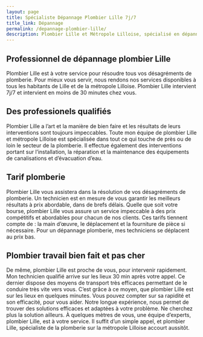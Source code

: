 ```yaml
---
layout: page
title: Spécialiste Dépannage Plombier Lille 7j/7 
title_link: Dépannage
permalink: /depannage-plombier-lille/
description: Plombier Lille et Métropole Lilloise, spécialisé en dépannage. rdv ou urgence.
---
```


## Professionnel de dépannage plombier Lille

Plombier Lille est à votre service pour résoudre tous vos désagréments de plomberie. Pour mieux vous servir, nous rendons  nos services disponibles à tous les habitants de Lille et de la métropole Lilloise. Plombier Lille intervient 7j/7 et intervient en moins de 30 minutes chez vous.

## Des professionels qualifiés

Plombier Lille a l’art et la manière de bien faire et les résultats de leurs interventions sont toujours impeccables. Toute mon équipe de plombier Lille et métropole Lilloise est spécialisée dans tout ce qui touche de près ou de loin le secteur de la plomberie. Il effectue également des interventions portant sur l’installation, la réparation et la maintenance des équipements de canalisations et d’évacuation d’eau.

## Tarif plomberie

Plombier Lille vous assistera dans la résolution de vos désagréments de plomberie. Un technicien est en mesure de vous garantir les meilleurs résultats à prix abordable, dans de brefs délais. Quelle que soit votre bourse, plombier Lille vous assure un service impeccable à des prix compétitifs et abordables pour chacun de nos clients. Ces tarifs tiennent compte de : la main d’œuvre, le déplacement et la fourniture de pièce si nécessaire. Pour un dépannage plomberie, mes techniciens se déplacent au prix bas.

## Plombier travail bien fait et pas cher

De même, plombier Lille est proche de vous, pour intervenir rapidement. Mon technicien qualifié arrive sur les lieux 30 min après votre appel. Ce dernier dispose des moyens de transport très efficaces permettant de le conduire très vite vers vous. C’est grâce à ce moyen, que plombier Lille est sur les lieux en quelques minutes. Vous pouvez compter sur sa rapidité et son efficacité, pour vous aider. Notre longue expérience, nous permet de trouver des solutions efficaces et adaptées à votre problème. Ne cherchez plus la solution ailleurs. À quelques mètres de vous, une équipe d’experts, plombier Lille, est à votre service. Il suffit d’un simple appel, et plombier Lille, spécialiste de la plomberie sur la métropole Lilloise accourt aussitôt.


